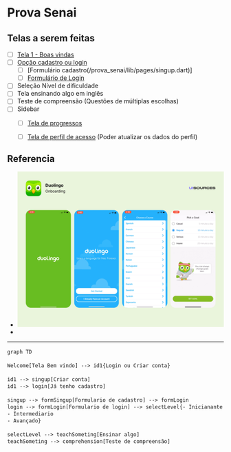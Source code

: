 # Prova Senai

## Telas a serem feitas
- [ ] [Tela 1 - Boas vindas](/prova_senai/lib/pages/welcome.dart)
- [ ] [Opção cadastro ou login](/prova_senai/lib/pages/welcome.dart)
	- [ ] [Formulário cadastro(/prova_senai/lib/pages/singup.dart)]
	- [ ] [Formulário de Login](/prova_senai/lib/pages/login.dart)
- [ ] Seleção Nível de dificuldade
- [ ] Tela ensinando algo em inglês
- [ ] Teste de compreensão (Questões de múltiplas escolhas)
- [ ] Sidebar
    - [ ] [Tela de progressos](/prova_senai/lib/pages/progress.dart)
    - [ ] [Tela de perfil de acesso](/prova_senai/lib/pages/profile.dart)
        (Poder atualizar os dados do perfil)


## Referencia
- ![Alt text](/prova_senai/assets/image01.png)
- 


---

```mermaid
graph TD

Welcome[Tela Bem vindo] --> id1{Login ou Criar conta}

id1 --> singup[Criar conta]
id1 --> login[Já tenho cadastro]

singup --> formSingup[Formulario de cadastro] --> formLogin
login --> formLogin[Formulario de login] --> selectLevel{- Inicianante
- Intermediario
- Avançado}

selectLevel --> teachSometing[Ensinar algo]
teachSometing --> comprehension[Teste de compreensão]
 ```